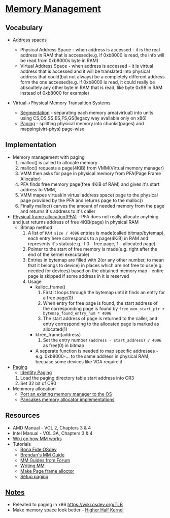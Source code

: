 # [Memory Management](https://wiki.osdev.org/Program_Memory_Allocation_Types)
## Vocabulary
+ [Address spaces](https://wiki.osdev.org/Memory_management#Address_Spaces)
    - Physical Address Space - when address is accessed - it is the real address in RAM that is accessed(e.g. if 0xb8000 is read, the info will be read from 0xb8000s byte in RAM)
    - Virtual Address Space - when address is accessed - it is virtual address that is accessed and it will be translated into physical address that could(but not always) be a completely different address form the one accessed(e.g. if 0xb8000 is read, it could really be absoultely any other byte in RAM that is read, like byte 0x98 in RAM instead of 0xb8000 for example)

+ Virtual->Physical Memory Transaltion Systems
    - [Segmentation](https://wiki.osdev.org/Segmentation) - separating each memory area(virtual) into units using CS,DS,SS,ES,FS,GS(legacy way available only on x86)
    - [Paging](https://wiki.osdev.org/Paging) - splitting physical memory into chunks(pages) and mapping(virt-phys) page-wise

## Implementation
+ Memory management with paging
    1. malloc() is called to allocate memory
    2. malloc() requests a page(4KiB) from VMM(Virtual memory manager)
    3. VMM then asks for page in physical memory from PFA(Page Frame Allocator)
    4. PFA finds free memory page(free 4KiB of RAM) and gives it's start address to VMM,
    5. VMM mapes virtual(in virtual address space) page to the physical page provided by the PFA and returns page to the malloc()
    6. Finally malloc() carves the amount of needed memory from the page and returns it's address to it's caller
+ [Physical frame allocation(PFA)](https://wiki.osdev.org/Page_Frame_Allocation) - PFA does not really allocate anything and just returns address of free 4KiB(page) in physical RAM
    - Bitmap method
        1. A list of `RAM size / 4096` entries is made(called bitmap/bytemap), each entry here corresponds to a page(4KiB) in RAM and represents it's status(e.g. if 0 - free page, 1 - allocated page)
        2. Pointer to the start of free memory is made(e.g. right after the end of the kernel executable)
        3. Entries in bytemap are filled with 2(or any other number, to mean that it belongs to device) in places which are not free to use(e.g. needed for devices) based on the obtained memory map - entire page is skipped if some address in it is reserved
        4. Usage
            * kalloc_frame()
                1. First it loops through the bytemap until it finds an entry for a free page(0)
                2. When entry for free page is found, the start address of the corresponding page is found by `free_mem_start_ptr + bytemap_found_entry_num * 4096`
                3. The start address of page is returned to the caller, and entry corresponding to the allocated page is marked as allocated(1)
            * kfree_frame(address)
                1. Set the entry number `(address - start_address) / 4096` as free(0) in bitmap
            * A seperate function is needed to map specific addresses - e.g. 0xb8000-... to the same address in physical RAM, becuase some devices like VGA require it
+ [Paging](https://wiki.osdev.org/Paging)
    - [Identity Paging](https://wiki.osdev.org/Identity_Paging)
    1. Load the paging directory table start address into CR3
    2. Set 32 bit of CR0
+ Memmory allocation
    - [Port an existing memory manager to the OS](https://wiki.osdev.org/Memory_Allocation#Porting_an_existing_Memory_Allocator)
    - [Pancakes memory allocator implementations](https://wiki.osdev.org/User:Pancakes/SimpleHeapImplementation)


## Resources
- AMD Manual - VOL 2, Chapters 3 & 4
- Intel Manual - VOL 3A, Chapters 3 & 4
- [Wiki on how MM works](https://linux-mm.org/)
- Tutorials
    * [Bona Fide OSdev](http://www.osdever.net/tutorials/index#Memory-Management)
    * [Brendan's MM Guide](https://wiki.osdev.org/Brendan%27s_Memory_Management_Guide)
    * [MM Guides from Forum](https://wiki.osdev.org/Page_Frame_Allocation#Threads)
    * [Writing MM](https://wiki.osdev.org/Writing_a_memory_manager)
    * [Make Page frame alloctor](https://wiki.osdev.org/Writing_A_Page_Frame_Allocator)
    * [Setup paging](https://wiki.osdev.org/Setting_Up_Paging)


## [Notes](https://wiki.osdev.org/Paging)
* Releated to paging in x86 https://wiki.osdev.org/TLB
* Make memory space look better - [Higher Half Kernel](https://wiki.osdev.org/Higher_Half_Kernel)